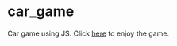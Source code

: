 # car_game
Car game using JS.
Click [here](https://vermastra.github.io/car_game/) to enjoy the game.
